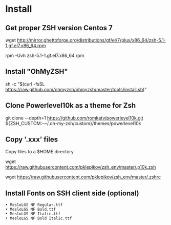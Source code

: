 # Install

## Get proper ZSH version Centos 7
wget http://mirror.ghettoforge.org/distributions/gf/el/7/plus/x86_64/zsh-5.1-1.gf.el7.x86_64.rpm

rpm -Uvh zsh-5.1-1.gf.el7.x86_64.rpm

## Install "OhMyZSH"
sh -c "$(curl -fsSL https://raw.github.com/ohmyzsh/ohmyzsh/master/tools/install.sh)"

## Clone Powerlevel10k as a theme for Zsh
git clone --depth=1 https://github.com/romkatv/powerlevel10k.git ${ZSH_CUSTOM:-~/.oh-my-zsh/custom}/themes/powerlevel10k

## Copy '.xxx' files
Copy files to a $HOME directory

wget https://raw.githubusercontent.com/pklepikov/zsh_env/master/.p10k.zsh

wget https://raw.githubusercontent.com/pklepikov/zsh_env/master/.zshrc

## Install Fonts on SSH client side (optional)
	• MesloLGS NF Regular.ttf
	• MesloLGS NF Bold.ttf
	• MesloLGS NF Italic.ttf
	• MesloLGS NF Bold Italic.ttf
